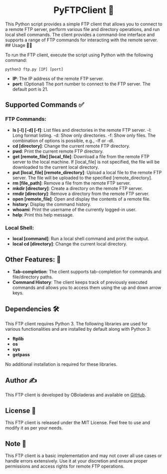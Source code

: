  <h1 align=center>PyFTPClient 🚀</h1>
This Python script provides a simple FTP client that allows you to connect to a remote FTP server, perform various file and directory operations, and run local shell commands. The client provides a command-line interface and supports a range of FTP commands for interacting with the remote server.
## Usage 👨‍💻

To run the FTP client, execute the script using Python with the following command:
```
python3 ftp.py [IP] [port]
```
- **IP**: The IP address of the remote FTP server.
- **port**: (Optional) The port number to connect to the FTP server. The default port is 21.

## Supported Commands ✅
### FTP Commands:
- **ls [-l] [-d] [-f]**: List files and directories in the remote FTP server.
        -l: Long format listing.
        -d: Show only directories.
        -f: Show only files.
        The combination of options is possible, e.g., -lf or -dl.
- **cd [directory]**: Change the current remote FTP directory.
- **pwd**: Print the current remote FTP directory.
- **get [remote_file] [local_file]**: Download a file from the remote FTP server to the local machine.
        If [local_file] is not specified, the file will be downloaded to the current local directory.
- **put [local_file] [remote_directory]**: Upload a local file to the remote FTP server.
        The file will be uploaded to the specified [remote_directory].
- **rm [file_path]**: Remove a file from the remote FTP server.
- **mkdir [directory]**: Create a directory on the remote FTP server.
- **rmdir [directory]**: Remove a directory from the remote FTP server.
- **open [remote_file]**: Open and display the contents of a remote file.
- **history**: Display the command history.
- **whoami**: Print the username of the currently logged-in user.
- **help**: Print this help message.

### Local Shell:
- **local [command]**: Run a local shell command and print the output.
- **local cd [directory]**: Change the current local directory.

## Other Features: 🌟
- **Tab-completion**: The client supports tab-completion for commands and file/directory paths.
- **Command History**: The client keeps track of previously executed commands and allows you to access them using the up and down arrow keys.

## Dependencies 🛠️
This FTP client requires Python 3. The following libraries are used for various functionalities and are installed by default along with Python 3:
- **ftplib**
- **os**
- **sys**
- **getpass**

No additional installation is required for these libraries.


## Author ✍️
This FTP client is developed by OBoladeras and available on [GitHub](https://github.com/OBoladeras).

## License 📄
This FTP client is released under the MIT License. Feel free to use and modify it as per your needs.

## Note 📝
This FTP client is a basic implementation and may not cover all use cases or handle errors extensively. Use it at your discretion and ensure proper permissions and access rights for remote FTP operations.
